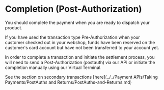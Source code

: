 # Completion (Post-Authorization)

You should complete the payment when you are ready to dispatch your product.

If you have used the transaction type Pre-Authorization when your customer checked out in your webshop, funds have been reserved on the customer's card account but have not been transferred to your account yet.

In order to complete a transaction and initiate the settlement process, you will need to send a Post-Authorization (postauth) via our API or initiate the completion manually using our Virtual Terminal.

See the section on secondary transactions [here](../../Payment APIs/Taking Payments/PostAuths and Returns/PostAuths-and-Returns.md)